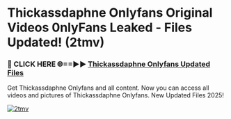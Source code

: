 # Thickassdaphne Onlyfans Original Videos 0nlyFans Leaked - Files Updated! (2tmv)

<h3>🔴 CLICK HERE 🌐==►► <a href="https://tinyurl.com/ehrbuxhb" rel="nofollow">Thickassdaphne Onlyfans Updated Files</a></h3>

Get Thickassdaphne Onlyfans and all content. Now you can access all videos and pictures of Thickassdaphne Onlyfans. New Updated Files 2025!

[![2tmv](https://i.imgur.com/lVYEuWS.gif)](https://tinyurl.com/ehrbuxhb)
